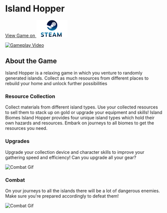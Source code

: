 # Island Hopper

[View Game on <img src="images/Steam.png" width="100" />](https://store.steampowered.com/app/2326260/Island_Hopper/)

[![Gameplay Video](https://img.youtube.com/vi/olJNU1_dzL8/0.jpg)](https://www.youtube.com/watch?v=olJNU1_dzL8)

## About the Game

Island Hopper is a relaxing game in which you venture to randomly generated islands.
Collect as much resources from different places to rebuild your home and unlock further possibilities


### Resource Collection
Collect materials from different island types.
Use your collected resources to sell them to stack up on gold or upgrade your equipment and skills!
Island Biomes
Island Hopper provides four unique island types which hold their own hazards and resources.
Embark on journeys to all biomes to get the resources you need.


### Upgrades
Upgrade your collection device and character skills to improve your gathering speed and efficiency!
Can you upgrade all your gear?

![Combat Gif](images/UpgradeGIF.gif)

### Combat
On your journeys to all the islands there will be a lot of dangerous enemies.
Make sure you're prepared accordingly to defeat them!

![Combat Gif](images/CombatGIF.gif)
